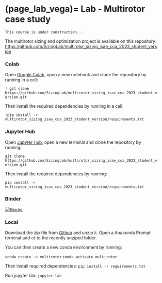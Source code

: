 (page_lab_vega)=
Lab - Multirotor case study
=======================

```{warning}
This course is under construction...
```

The multirotor sizing and optimization project is available on this repository:
https://github.com/SizingLab/multirotor_sizing_isae_coa_2023_student_version

### Colab
Open [Google Colab](https://colab.research.google.com), open a new notebook and clone the repository by running in a cell:

`! git clone https://github.com/SizingLab/multirotor_sizing_isae_coa_2023_student_version.git`

Then install the required dependencies by running in a cell:

`!pip install -r multirotor_sizing_isae_coa_2023_student_version/requirements.txt`


### Jupyter Hub
Open [Jupyter Hub](https://jupyter.isae-supaero.fr), open a new terminal and clone the repository by running:

`git clone https://github.com/SizingLab/multirotor_sizing_isae_coa_2023_student_version.git`

Then install the required dependencies by running:

`pip install -r multirotor_sizing_isae_coa_2023_student_version/requirements.txt`

### Binder
[![Binder](https://mybinder.org/badge_logo.svg)](https://mybinder.org/v2/gh/SizingLab/multirotor_sizing_isae_coa_2023_student_version/HEAD)

### Local
Download the zip file from [Github](https://github.com/SizingLab/multirotor_sizing_isae_coa_2023_student_version) and unzip it.
Open a Anaconda Prompt terminal and `cd` to the recently unziped folder.

You can then create a new conda environment by running:

`conda create -n multirotor`
`conda activate multirotor`

Then install required dependencies:
`pip install -r requirements.txt`

Run jupyter lab:
`jupyter lab`